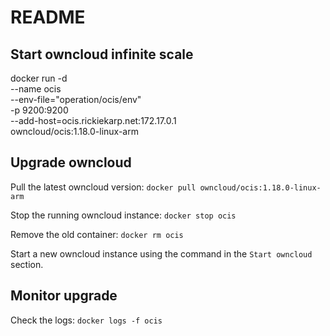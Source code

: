 # README #

## Start owncloud infinite scale

docker run -d \
    --name ocis \
    --env-file="operation/ocis/env" \
    -p 9200:9200 \
    --add-host=ocis.rickiekarp.net:172.17.0.1 \
    owncloud/ocis:1.18.0-linux-arm

## Upgrade owncloud

Pull the latest owncloud version:
`docker pull owncloud/ocis:1.18.0-linux-arm`

Stop the running owncloud instance:
`docker stop ocis`

Remove the old container:
`docker rm ocis`

Start a new owncloud instance using the command in the `Start owncloud` section.

## Monitor upgrade

Check the logs:
`docker logs -f ocis`